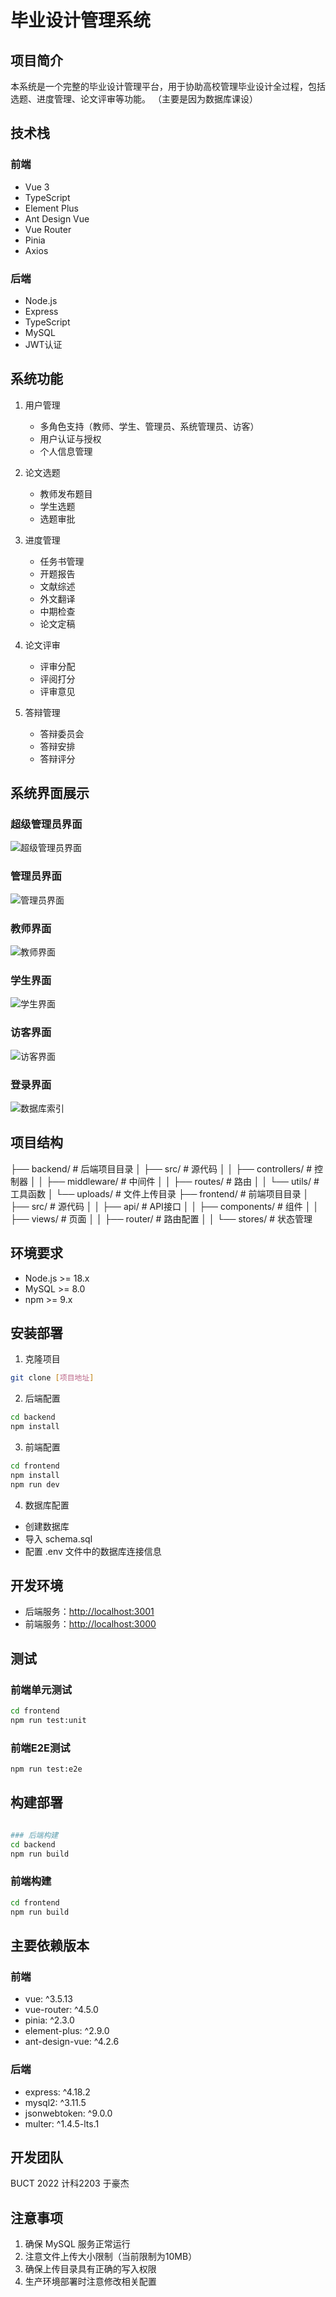 # 毕业设计管理系统

## 项目简介

本系统是一个完整的毕业设计管理平台，用于协助高校管理毕业设计全过程，包括选题、进度管理、论文评审等功能。
（主要是因为数据库课设）

## 技术栈

### 前端

- Vue 3
- TypeScript
- Element Plus
- Ant Design Vue
- Vue Router
- Pinia
- Axios

### 后端

- Node.js
- Express
- TypeScript
- MySQL
- JWT认证

## 系统功能

1. 用户管理
   - 多角色支持（教师、学生、管理员、系统管理员、访客）
   - 用户认证与授权
   - 个人信息管理

2. 论文选题
   - 教师发布题目
   - 学生选题
   - 选题审批

3. 进度管理
   - 任务书管理
   - 开题报告
   - 文献综述
   - 外文翻译
   - 中期检查
   - 论文定稿

4. 论文评审
   - 评审分配
   - 评阅打分
   - 评审意见

5. 答辩管理
   - 答辩委员会
   - 答辩安排
   - 答辩评分

## 系统界面展示

### 超级管理员界面

![超级管理员界面](./pics/superadmin.png)

### 管理员界面

![管理员界面](./pics/admin.png)

### 教师界面

![教师界面](./pics/teacher.png)

### 学生界面

![学生界面](./pics/student.png)

### 访客界面

![访客界面](./pics/fk.png)

### 登录界面

![数据库索引](./pics/index.png)

## 项目结构

├── backend/ # 后端项目目录
│ ├── src/ # 源代码
│ │ ├── controllers/ # 控制器
│ │ ├── middleware/ # 中间件
│ │ ├── routes/ # 路由
│ │ └── utils/ # 工具函数
│ └── uploads/ # 文件上传目录
├── frontend/ # 前端项目目录
│ ├── src/ # 源代码
│ │ ├── api/ # API接口
│ │ ├── components/ # 组件
│ │ ├── views/ # 页面
│ │ ├── router/ # 路由配置
│ │ └── stores/ # 状态管理

## 环境要求

- Node.js >= 18.x
- MySQL >= 8.0
- npm >= 9.x

## 安装部署

1. 克隆项目

```bash
git clone [项目地址]
```

2. 后端配置

```bash
cd backend
npm install
```

3. 前端配置

```bash
cd frontend
npm install
npm run dev
```

4. 数据库配置

- 创建数据库
- 导入 schema.sql
- 配置 .env 文件中的数据库连接信息

## 开发环境

- 后端服务：<http://localhost:3001>
- 前端服务：<http://localhost:3000>

## 测试

### 前端单元测试

```bash
cd frontend
npm run test:unit
```

### 前端E2E测试

```bash
npm run test:e2e
```

## 构建部署

```bash

### 后端构建
cd backend
npm run build
```

### 前端构建

```bash
cd frontend
npm run build
```

## 主要依赖版本

### 前端

- vue: ^3.5.13
- vue-router: ^4.5.0
- pinia: ^2.3.0
- element-plus: ^2.9.0
- ant-design-vue: ^4.2.6

### 后端

- express: ^4.18.2
- mysql2: ^3.11.5
- jsonwebtoken: ^9.0.0
- multer: ^1.4.5-lts.1

## 开发团队

BUCT 2022 计科2203 于豪杰

## 注意事项

1. 确保 MySQL 服务正常运行
2. 注意文件上传大小限制（当前限制为10MB）
3. 确保上传目录具有正确的写入权限
4. 生产环境部署时注意修改相关配置
